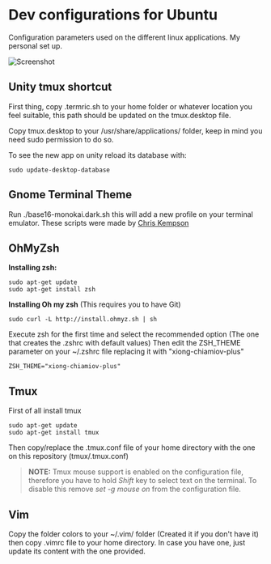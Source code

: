 # Dev configurations for Ubuntu
Configuration parameters used on the different linux applications. My personal set up.

![Screenshot](http://i.imgur.com/xXjk0NV.png)

## Unity tmux shortcut
First thing, copy .termric.sh to your home folder or whatever location you feel suitable, this path should be updated on 
the tmux.desktop file.

Copy tmux.desktop to your /usr/share/applications/ folder, keep in mind you need sudo permission to do so. 

To see the new app on unity reload its database with:

	sudo update-desktop-database

## Gnome Terminal Theme

Run ./base16-monokai.dark.sh this will add a new profile on your terminal emulator. 
These scripts were made by [Chris Kempson](https://github.com/chriskempson/base16-gnome-terminal)


## OhMyZsh

**Installing zsh:**

	sudo apt-get update
	sudo apt-get install zsh

**Installing Oh my zsh** (This requires you to have Git)
	
	sudo curl -L http://install.ohmyz.sh | sh

Execute zsh for the first time and select the recommended option (The one that creates the .zshrc with default values)
Then edit the ZSH_THEME parameter on your ~/.zshrc file replacing it with "xiong-chiamiov-plus"
	
	ZSH_THEME="xiong-chiamiov-plus"  


## Tmux

First of all install tmux

	sudo apt-get update
	sudo apt-get install tmux

Then copy/replace the .tmux.conf file of your home directory with the one on this repository (tmux/.tmux.conf)

> **NOTE:** Tmux mouse support is enabled on the configuration file, therefore you have to hold *Shift* key to select text on the terminal. To disable this remove *set -g mouse on* from the configuration file.


## Vim

Copy the folder colors to your ~/.vim/ folder (Created it if you don't have it) then copy .vimrc file to your home directory. In case you have one, just update its content with the one provided.



	



